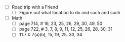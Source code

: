 - [ ] Road trip with a Friend
	- [ ] Figure out what location to do and such and such
- [ ] Math
	- [ ] page 714, # 16, 23, 25, 26, 29, 30, 49, 50
	- [ ] page 722, # 3, 7, 8, 9, 11, 12, 25, 26, 28, 30, 31 
	- [ ] 11.7 # 7(a)(b), 15, 19, 25, 33, 34